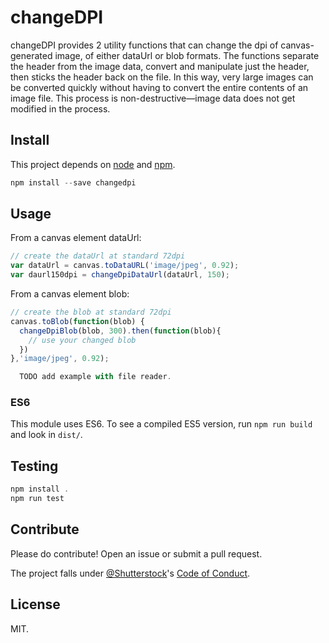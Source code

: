 # changeDPI

changeDPI provides 2 utility functions that can change the dpi of canvas-generated image, of either dataUrl or blob formats. The functions separate the header from the image data, convert and manipulate just the header, then sticks the header back on the file. In this way, very large images can be converted quickly without having to convert the entire contents of an image file. This process is non-destructive—image data does not get modified in the process.

## Install

This project depends on [node](https://nodejs.org) and [npm](https://npmjs.com).

```js
npm install --save changedpi
```

## Usage

From a canvas element dataUrl:
```js
// create the dataUrl at standard 72dpi
var dataUrl = canvas.toDataURL('image/jpeg', 0.92);
var daurl150dpi = changeDpiDataUrl(dataUrl, 150);
```

From a canvas element blob:
```js
// create the blob at standard 72dpi
canvas.toBlob(function(blob) {
  changeDpiBlob(blob, 300).then(function(blob){
    // use your changed blob
  })
},'image/jpeg', 0.92);
```

```js
  TODO add example with file reader.
```

### ES6

This module uses ES6. To see a compiled ES5 version, run `npm run build` and look in `dist/`.

## Testing

```js
npm install .
npm run test
```

## Contribute

Please do contribute! Open an issue or submit a pull request.

The project falls under [@Shutterstock](https://github.com/shutterstock/welcome)'s [Code of Conduct](https://github.com/shutterstock/welcome/blob/master/CODE_OF_CONDUCT.md).

## License

MIT.
